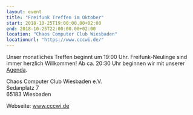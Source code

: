 ```yaml
---
layout: event
title: "Freifunk Treffen im Oktober"
start: 2018-10-25T19:00:00.00+02:00
end: 2018-10-25T22:00:00.00+02:00
location: "Chaos Computer Club Wiesbaden"
locationurl: "https://www.cccwi.de/"
---
```


Unser monatliches Treffen beginnt um 19:00 Uhr. Freifunk-Neulinge sind immer herzlich Willkommen!
Ab ca. 20:30 Uhr beginnen wir mit unserer <a href="https://pad.freifunk-mwu.de/p/ffwi_treffen">Agenda</a>.

Chaos Computer Club Wiesbaden e.V.<br>
Sedanplatz 7<br>
65183 Wiesbaden

Webseite: <a href="https://www.cccwi.de">www.cccwi.de</a>
